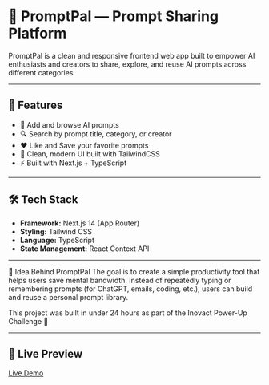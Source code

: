 # 🚀 PromptPal — Prompt Sharing Platform

PromptPal is a clean and responsive frontend web app built to empower AI enthusiasts and creators to share, explore, and reuse AI prompts across different categories.

---

## 🌟 Features

- 📝 Add and browse AI prompts
- 🔍 Search by prompt title, category, or creator
- ❤️ Like and Save your favorite prompts
- 🎨 Clean, modern UI built with TailwindCSS
- ⚡ Built with Next.js + TypeScript

---

## 🛠 Tech Stack

- **Framework:** Next.js 14 (App Router)
- **Styling:** Tailwind CSS
- **Language:** TypeScript
- **State Management:** React Context API

---

🧠 Idea Behind PromptPal
The goal is to create a simple productivity tool that helps users save mental bandwidth. Instead of repeatedly typing or remembering prompts (for ChatGPT, emails, coding, etc.), users can build and reuse a personal prompt library.

This project was built in under 24 hours as part of the Inovact Power-Up Challenge 🚀

---

## 🚀 Live Preview

[Live Demo](https://promptpalpro.netlify.app)

